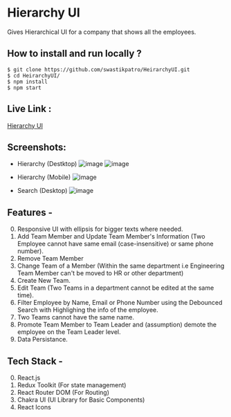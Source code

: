 # Hierarchy UI

Gives Hierarchical UI for a company that shows all the employees.

## **How to install and run locally ?**

```
$ git clone https://github.com/swastikpatro/HeirarchyUI.git
$ cd HeirarchyUI/
$ npm install
$ npm start
```

## **Live Link :**

[Hierarchy UI](https://heirarchy-ui.vercel.app/)

## Screenshots: 

- Hierarchy (Destktop)
![image](https://github.com/swastikpatro/HeirarchyUI/assets/113245457/03fbad2d-f027-4f0e-9e70-a2779bc58393)
![image](https://github.com/swastikpatro/HeirarchyUI/assets/113245457/b0dcce61-a77d-4bcf-9982-3615ecf8ac62)


- Hierarchy (Mobile)
![image](https://github.com/swastikpatro/HeirarchyUI/assets/113245457/0f4caeea-54b3-419f-88c5-1d454582f7a7)

- Search (Desktop)
![image](https://github.com/swastikpatro/HeirarchyUI/assets/113245457/456e876a-8b8e-417e-891d-bfa3bcf2988e)



## **Features -**

0. Responsive UI with ellipsis for bigger texts where needed.
1. Add Team Member and Update Team Member's Information (Two Employee cannot have same email (case-insensitive) or same phone number).
2. Remove Team Member
3. Change Team of a Member (Within the same department i.e Engineering Team Member can't be moved to HR or other department)
4. Create New Team.
5. Edit Team (Two Teams in a department cannot be edited at the same time).
6. Filter Employee by Name, Email or Phone Number using the Debounced Search with Highlighing the info of the employee.
7. Two Teams cannot have the same name.
8. Promote Team Member to Team Leader and (assumption) demote the employee on the Team Leader level.
9. Data Persistance.

## **Tech Stack -**

0. React.js
1. Redux Toolkit (For state management)
2. React Router DOM (For Routing)
3. Chakra UI (UI Library for Basic Components)
4. React Icons
